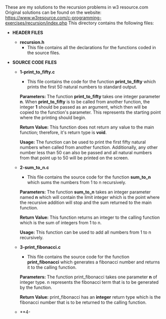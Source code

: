 These are my solutions to the recursion problems in w3 resource.com 
Original solutions can be found on the website: https://www.w3resource.com/c-programming-exercises/recursion/index.php
This directory contains the following files:

* **HEADER FILES**

	* **recursion.h**
		- This file contains all the declarations for the functions coded in the source files.

* **SOURCE CODE FILES**
	* **1-print_to_fifty.c**
		- This file contains the code for the function **print_to_fifty** which prints the first 50 natural numbers
		  to standard output.

		**Parameters:** 
		The function **print_to_fifty** takes one integer parameter **n**. When **print_to_fifty** is to be called from another function,
		the integer **1** should be passed as an argument, which then will be copied to the function's parameter. This
		represents the starting point where the printing should begin.

		**Return Value:** 
		This function does not return any value to the main function; therefore, it's return type is **void**.

		**Usage:** 
		The function can be used to print the first fifty natural numbers when called from another function.
		Additionally, any other number less than 50 can also be passed and all natural numbers from that point up
		to 50 will be printed on the screen.

	* **2-sum_to_n.c**
		- This file contains the source code for the function **sum_to_n** which sums the numbers from 1 to n recursively.
		
		**Parameters:**
		The function **sum_to_n** takes an integer parameter named **n** which will contain the limit integer which is
		the point where the recursive addition will stop and the sum returned to the main function.
		
		**Return Value:** 
		This function returns an integer to the calling function which is the sum of integers from 1 to n.
		
		**Usage:** 
		This function can be used to add all numbers from 1 to n recursively.
	* **3-print_fibonacci.c**
		- This file contains the source code for the function **print_fibonacci** which generates a fibonacci
		  number and returns it to the calling function.
		
		**Parameters:** 
		The function print_fibonacci takes one parameter **n** of integer type. n represents the fibonacci
		term that is to be generated by the function.
		
		**Return Value:** 
		print_fibonacci has an **integer** return type which is the fibonacci number that is to be returned to the 
		calling function.
	* **4-
